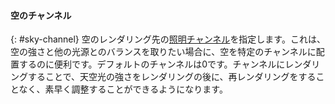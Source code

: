 
#### 空のチャンネル
{: #sky-channel}
空のレンダリング先の[照明チャンネル](lights-tab.html#channel)を指定します。これは、空の強さと他の光源とのバランスを取りたい場合に、空を特定のチャンネルに配置するのに便利です。デフォルトのチャンネルは0です。チャンネルにレンダリングすることで、天空光の強さをレンダリングの後に、再レンダリングをすることなく、素早く調整することができるようになります。
